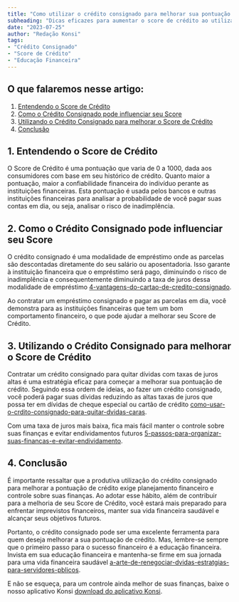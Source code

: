 ```yaml
---
title: "Como utilizar o crédito consignado para melhorar sua pontuação de crédito"
subheading: "Dicas eficazes para aumentar o score de crédito ao utilizar de maneira inteligente o empréstimo consignado"
date: "2023-07-25"
author: "Redação Konsi"
tags:
- "Crédito Consignado"
- "Score de Crédito"
- "Educação Financeira"
---
```


## O que falaremos nesse artigo:

1. [Entendendo o Score de Crédito](#1-entendendo-o-score-de-crédito)
2. [Como o Crédito Consignado pode influenciar seu Score](#2-como-o-crédito-consignado-pode-influenciar-seu-score)
3. [Utilizando o Crédito Consignado para melhorar o Score de Crédito](#3-utilizando-o-crédito-consignado-para-melhorar-o-score-de-crédito)
4. [Conclusão](#4-conclusão)

## 1. Entendendo o Score de Crédito

O Score de Crédito é uma pontuação que varia de 0 a 1000, dada aos consumidores com base em seu histórico de crédito. Quanto maior a pontuação, maior a confiabilidade financeira do indivíduo perante as instituições financeiras.
Esta pontuação é usada pelos bancos e outras instituições financeiras para analisar a probabilidade de você pagar suas contas em dia, ou seja, analisar o risco de inadimplência. 

## 2. Como o Crédito Consignado pode influenciar seu Score

O crédito consignado é uma modalidade de empréstimo onde as parcelas são descontadas diretamente do seu salário ou aposentadoria. Isso garante à instituição financeira que o empréstimo será pago, diminuindo o risco de inadimplência e consequentemente diminuindo a taxa de juros dessa modalidade de empréstimo [4-vantagens-do-cartao-de-credito-consignado](https://konsi.com.br/vantagens-do-cartao-de-credito-consignado).

Ao contratar um empréstimo consignado e pagar as parcelas em dia, você demonstra para as instituições financeiras que tem um bom comportamento financeiro, o que pode ajudar a melhorar seu Score de Crédito.

## 3. Utilizando o Crédito Consignado para melhorar o Score de Crédito

Contratar um crédito consignado para quitar dívidas com taxas de juros altas é uma estratégia eficaz para começar a melhorar sua pontuação de crédito. Seguindo essa ordem de ideias, ao fazer um crédito consignado, você poderá pagar suas dívidas reduzindo as altas taxas de juros que possa ter em dívidas de cheque especial ou cartão de crédito [como-usar-o-crdito-consignado-para-quitar-dvidas-caras](https://konsi.com.br/como-usar-o-credito-consignado-para-quitar-dividas-caras).

Com uma taxa de juros mais baixa, fica mais fácil manter o controle sobre suas finanças e evitar endividamentos futuros [5-passos-para-organizar-suas-financas-e-evitar-endividamento](https://konsi.com.br/5-passos-para-organizar-suas-financas-e-evitar-endividamento).

## 4. Conclusão

É importante ressaltar que a produtiva utilização do crédito consignado para melhorar a pontuação de crédito exige planejamento financeiro e controle sobre suas finanças. Ao adotar esse hábito, além de contribuir para a melhoria de seu Score de Crédito, você estará mais preparado para enfrentar imprevistos financeiros, manter sua vida financeira saudável e alcançar seus objetivos futuros.

Portanto, o crédito consignado pode ser uma excelente ferramenta para quem deseja melhorar a sua pontuação de crédito. Mas, lembre-se sempre que o primeiro passo para o sucesso financeiro é a educação financeira. Invista em sua educação financeira e mantenha-se firme em sua jornada para uma vida financeira saudável [a-arte-de-renegociar-dvidas-estratgias-para-servidores-pblicos](https://konsi.com.br/a-arte-de-renegociar-dividas-estrategias-para-servidores-publicos).

E não se esqueça, para um controle ainda melhor de suas finanças, baixe o nosso aplicativo Konsi [download do aplicativo Konsi](https://konsi.com.br/download-app-konsi).